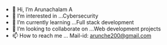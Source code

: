 - 👋 Hi, I’m Arunachalam A
- 👀 I’m interested in ...Cybersecurity
- 🌱 I’m currently learning ...Full stack development
- 💞️ I’m looking to collaborate on ...Web development projects
- 📫 How to reach me ... Mail-id: arunche200@gmail.com

<!---
Phoenixgoku007/Phoenixgoku007 is a ✨ special ✨ repository because its `README.md` (this file) appears on your GitHub profile.
You can click the Preview link to take a look at your changes.
--->
